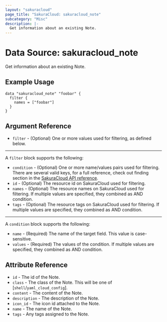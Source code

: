 ```yaml
---
layout: "sakuracloud"
page_title: "SakuraCloud: sakuracloud_note"
subcategory: "Misc"
description: |-
  Get information about an existing Note.
---
```


# Data Source: sakuracloud_note

Get information about an existing Note.

## Example Usage

```hcl
data "sakuracloud_note" "foobar" {
  filter {
    names = ["foobar"]
  }
}
```
## Argument Reference

* `filter` - (Optional) One or more values used for filtering, as defined below.


---

A `filter` block supports the following:

* `condition` - (Optional) One or more name/values pairs used for filtering. There are several valid keys, for a full reference, check out finding section in the [SakuraCloud API reference](https://developer.sakura.ad.jp/cloud/api/1.1/).
* `id` - (Optional) The resource id on SakuraCloud used for filtering.
* `names` - (Optional) The resource names on SakuraCloud used for filtering. If multiple values ​​are specified, they combined as AND condition.
* `tags` - (Optional) The resource tags on SakuraCloud used for filtering. If multiple values ​​are specified, they combined as AND condition.

---

A `condition` block supports the following:

* `name` - (Required) The name of the target field. This value is case-sensitive.
* `values` - (Required) The values of the condition. If multiple values ​​are specified, they combined as AND condition.


## Attribute Reference

* `id` - The id of the Note.
* `class` - The class of the Note. This will be one of [`shell`/`yaml_cloud_config`].
* `content` - The content of the Note.
* `description` - The description of the Note.
* `icon_id` - The icon id attached to the Note.
* `name` - The name of the Note.
* `tags` - Any tags assigned to the Note.



